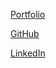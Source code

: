 [Portfolio](https://malgorzatapick.eu/)

[GitHub](http://github.com/gosiacodes)

[LinkedIn](https://www.linkedin.com/in/malgorzatapick/)
